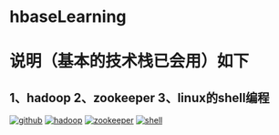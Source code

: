 # hbaseLearning
# 说明（基本的技术栈已会用）如下
## 1、hadoop 2、zookeeper 3、linux的shell编程
   [![github](https://img.shields.io/badge/pwjGitHub-%E5%B9%B2-brightgreen)](https://github.com/PWJ1900/hbaseLearning/edit/master) 
   [![hadoop](https://img.shields.io/badge/logo=hadoop)](https://hadoop.apache.org)
   [![zookeeper](https://img.shields.io/badge/logo=hadoop)](https://zookeeper.apache.org)
   [![shell](https://img.shields.io/badge/logo=hadoop)](https://github.com/PWJ1900/uniappLearn)
